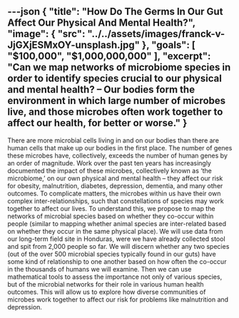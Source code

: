 ---json
{
  "title": "How Do The Germs In Our Gut Affect Our Physical And Mental Health?",
  "image": {
    "src": "../../assets/images/franck-v-JjGXjESMxOY-unsplash.jpg"
  },
  "goals": [
    "$100,000",
    "$1,000,000,000"
  ],
  "excerpt": "Can we map networks of microbiome species in order to identify species crucial to our physical and mental health? – Our bodies form the environment in which large number of microbes live, and those microbes often work together to affect our health, for better or worse."
}
---

There are more microbial cells living in and on our bodies than there are human cells that make up our bodies in the first place. The number of genes these microbes have, collectively, exceeds the number of human genes by an order of magnitude. Work over the past ten years has increasingly documented the impact of these microbes, collectively known as ‘the microbiome,’ on our own physical and mental health – they affect our risk for obesity, malnutrition, diabetes, depression, dementia, and many other outcomes.
To complicate matters, the microbes within us have their own complex inter-relationships, such that constellations of species may work together to affect our lives.  To understand this, we propose to map the networks of microbial species based on whether they co-occur within people (similar to mapping whether animal species are inter-related based on whether they occur in the same physical place). We will use data from our long-term field site in Honduras, were we have already collected stool and spit from 2,000 people so far.  We will discern whether any two species (out of the over 500 microbial species typically found in our guts) have some kind of relationship to one another based on how often the co-occur in the thousands of humans we will examine.  Then we can use mathematical tools to assess the importance not only of various species, but of the microbial networks for their role in various human health outcomes.  This will allow us to explore how diverse communities of microbes work together to affect our risk for problems like malnutrition and depression.